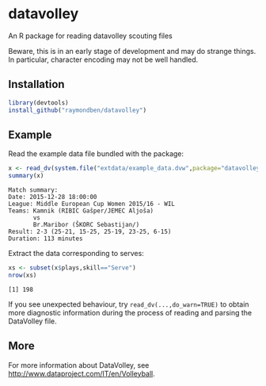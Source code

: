 # datavolley
An R package for reading datavolley scouting files

Beware, this is in an early stage of development and may do strange things. In particular, character encoding may not be well handled.

## Installation

```R
library(devtools)
install_github("raymondben/datavolley")
```

## Example

Read the example data file bundled with the package:
```R
x <- read_dv(system.file("extdata/example_data.dvw",package="datavolley"))
summary(x)
```

    Match summary:
    Date: 2015-12-28 18:00:00
    League: Middle European Cup Women 2015/16 - WIL
    Teams: Kamnik (RIBIC Gašper/JEMEC Aljoša)
           vs
           Br.Maribor (ŠKORC Sebastijan/)
    Result: 2-3 (25-21, 15-25, 25-19, 23-25, 6-15)
    Duration: 113 minutes


Extract the data corresponding to serves:

```R
xs <- subset(x$plays,skill=="Serve")
nrow(xs)
```

    [1] 198


If you see unexpected behaviour, try `read_dv(...,do_warn=TRUE)` to obtain more diagnostic information during the process of reading and parsing the DataVolley file.


## More

For more information about DataVolley, see http://www.dataproject.com/IT/en/Volleyball.

